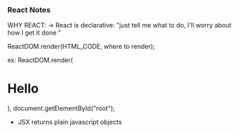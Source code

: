 ### React Notes

WHY REACT: 
-> React is declarative: "just tell me what to do, I'll worry about how I get it done "

ReactDOM.render(HTML_CODE, where to render);

ex: ReactDOM.render(<h1>Hello</h1>), document.getElementById("root");

* JSX returns plain javascript objects